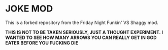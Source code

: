 # JOKE MOD

This is a forked repository from the Friday Night Funkin' VS Shaggy mod.

**THIS IS NOT TO BE TAKEN SERIOUSLY, JUST A THOUGHT EXPERIMENT. I WANTED TO SEE HOW MANY ARROWS YOU CAN REALLY GET IN GOD EATER BEFORE YOU FUCKING DIE**
